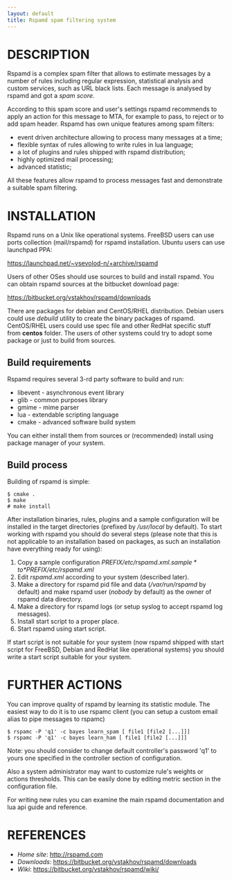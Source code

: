```yaml
---
layout: default
title: Rspamd spam filtering system
---
```


DESCRIPTION
===========

Rspamd is a complex spam filter that allows to estimate messages by a number of
rules including regular expression, statistical analysis and custom services,
such as URL black lists. Each message is analysed by rspamd and got a *spam
score*. 

According to this spam score and user's settings rspamd recommends to apply an
action for this message to MTA, for example to pass, to reject or to add spam
header. Rspamd has own unique features among spam filters: 

* event driven architecture allowing to process many messages at a time;
* flexible syntax of rules allowing to write rules in lua language;
* a lot of plugins and rules shipped with rspamd distribution;
* highly optimized mail processing;
* advanced statistic;

All these features allow rspamd to process messages fast and demonstrate a
suitable spam filtering. 

INSTALLATION
============

Rspamd runs on a Unix like operational systems. FreeBSD users can use ports
collection (mail/rspamd) for rspamd installation. Ubuntu users can use launchpad PPA:

https://launchpad.net/~vsevolod-n/+archive/rspamd

Users of other OSes should use sources to build and install rspamd. You can
obtain rspamd sources at the bitbucket download page:

https://bitbucket.org/vstakhov/rspamd/downloads 

There are packages for debian and CentOS/RHEL distribution. Debian users could
use *debuild* utility to create the binary packages of rspamd. CentOS/RHEL
users could use spec file and other RedHat specific stuff from **centos**
folder.  The users of other systems could try to adopt some package or just to
build from sources.

Build requirements
------------------

Rspamd requires several 3-rd party software to build and run:

* libevent - asynchronous event library
* glib - common purposes library
* gmime - mime parser
* lua - extendable scripting language
* cmake - advanced software build system 

You can either install them from sources or (recommended) install using package manager of your system.

Build process
-------------

Building of rspamd is simple:


    $ cmake .
    $ make
    # make install


After installation binaries, rules, plugins and a sample configuration will be
installed in the target directories (prefixed by */usr/local* by default). To
start working with rspamd you should do several steps (please note that this is
not applicable to an installation based on packages, as such an installation
have everything ready for using):

1. Copy a sample configuration *$PREFIX/etc/rspamd.xml.sample* to
*$PREFIX/etc/rspamd.xml*
2. Edit *rspamd.xml* according to your system (described
later). 
3. Make a directory for rspamd pid file and data (*/var/run/rspamd* by
default) and make rspamd user (*nobody* by default) as the owner of rspamd data
directory. 
4. Make a directory for rspamd logs (or setup syslog to accept
rspamd log messages).
5. Install start script to a proper place.
6. Start rspamd using start script.

If start script is not suitable for your system (now rspamd shipped with start
script for FreeBSD, Debian and RedHat like operational systems) you should
write a start script suitable for your system.

FURTHER ACTIONS
===============

You can improve quality of rspamd by learning its statistic module. The easiest
way to do it is to use rspamc client (you can setup a custom email alias to
pipe messages to rspamc)

    $ rspamc -P 'q1' -c bayes learn_spam [ file1 [file2 [...]]]
    $ rspamc -P 'q1' -c bayes learn_ham [ file1 [file2 [...]]]

Note: you should consider to change default controller's password 'q1' to yours
one specified in the controller section of configuration.

Also a system administrator may want to customize rule's weights or actions
thresholds. This can be easily done by editing metric section in the
configuration file.

For writing new rules you can examine the main rspamd documentation and lua api
guide and reference.

REFERENCES
==========

* *Home site*: http://rspamd.com
* *Downloads*: https://bitbucket.org/vstakhov/rspamd/downloads
* *Wiki*: https://bitbucket.org/vstakhov/rspamd/wiki/
